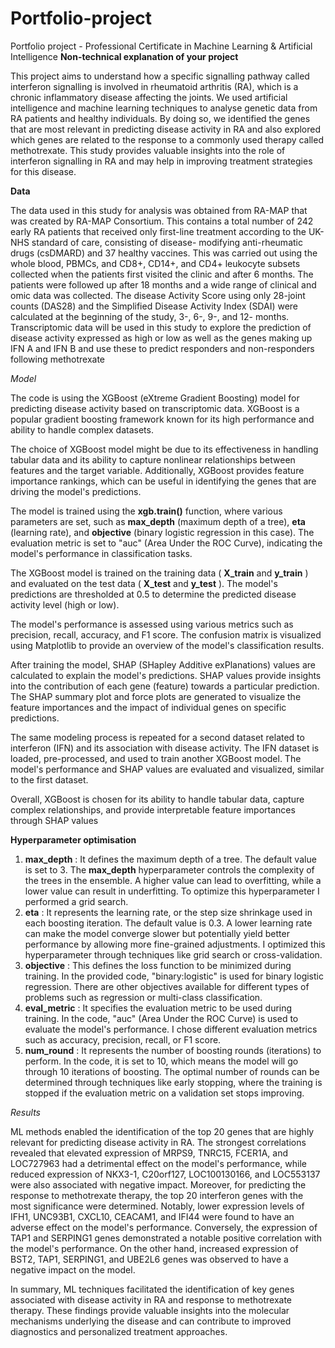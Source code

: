 # Portfolio-project
Portfolio project - Professional Certificate in Machine Learning &amp; Artificial Intelligence
**Non-technical explanation of your project**

This project aims to understand how a specific signalling pathway called interferon signalling is involved in rheumatoid arthritis (RA), which is a chronic inflammatory disease affecting the joints. We used artificial intelligence and machine learning techniques to analyse genetic data from RA patients and healthy individuals. By doing so, we identified the genes that are most relevant in predicting disease activity in RA and also explored which genes are related to the response to a commonly used therapy called methotrexate. This study provides valuable insights into the role of interferon signalling in RA and may help in improving treatment strategies for this disease.

**Data**

The data used in this study for analysis was obtained from RA-MAP that was created by RA-MAP Consortium. This contains a total number of 242 early RA patients that received only first-line treatment according to the UK-NHS standard of care, consisting of disease- modifying anti-rheumatic drugs (csDMARD) and 37 healthy vaccines. This was carried out using the whole blood, PBMCs, and CD8+, CD14+, and CD4+ leukocyte subsets collected when the patients first visited the clinic and after 6 months. The patients were followed up after 18 months and a wide range of clinical and omic data was collected. The disease Activity Score using only 28-joint counts (DAS28) and the Simplified Disease Activity Index (SDAI) were calculated at the beginning of the study, 3-, 6-, 9-, and 12- months. Transcriptomic data will be used in this study to explore the prediction of disease activity expressed as high or low as well as the genes making up IFN A and IFN B and use these to predict responders and non-responders following methotrexate

_Model_

The code is using the XGBoost (eXtreme Gradient Boosting) model for predicting disease activity based on transcriptomic data. XGBoost is a popular gradient boosting framework known for its high performance and ability to handle complex datasets.

The choice of XGBoost model might be due to its effectiveness in handling tabular data and its ability to capture nonlinear relationships between features and the target variable. Additionally, XGBoost provides feature importance rankings, which can be useful in identifying the genes that are driving the model's predictions.

The model is trained using the **xgb.train()** function, where various parameters are set, such as **max\_depth** (maximum depth of a tree), **eta** (learning rate), and **objective** (binary logistic regression in this case). The evaluation metric is set to "auc" (Area Under the ROC Curve), indicating the model's performance in classification tasks.

The XGBoost model is trained on the training data ( **X\_train** and **y\_train** ) and evaluated on the test data ( **X\_test** and **y\_test** ). The model's predictions are thresholded at 0.5 to determine the predicted disease activity level (high or low).

The model's performance is assessed using various metrics such as precision, recall, accuracy, and F1 score. The confusion matrix is visualized using Matplotlib to provide an overview of the model's classification results.

After training the model, SHAP (SHapley Additive exPlanations) values are calculated to explain the model's predictions. SHAP values provide insights into the contribution of each gene (feature) towards a particular prediction. The SHAP summary plot and force plots are generated to visualize the feature importances and the impact of individual genes on specific predictions.

The same modeling process is repeated for a second dataset related to interferon (IFN) and its association with disease activity. The IFN dataset is loaded, pre-processed, and used to train another XGBoost model. The model's performance and SHAP values are evaluated and visualized, similar to the first dataset.

Overall, XGBoost is chosen for its ability to handle tabular data, capture complex relationships, and provide interpretable feature importances through SHAP values

**Hyperparameter optimisation**

1. **max\_depth** : It defines the maximum depth of a tree. The default value is set to 3. The **max\_depth** hyperparameter controls the complexity of the trees in the ensemble. A higher value can lead to overfitting, while a lower value can result in underfitting. To optimize this hyperparameter I performed a grid search.
2. **eta** : It represents the learning rate, or the step size shrinkage used in each boosting iteration. The default value is 0.3. A lower learning rate can make the model converge slower but potentially yield better performance by allowing more fine-grained adjustments. I optimized this hyperparameter through techniques like grid search or cross-validation.
3. **objective** : This defines the loss function to be minimized during training. In the provided code, "binary:logistic" is used for binary logistic regression. There are other objectives available for different types of problems such as regression or multi-class classification.
4. **eval\_metric** : It specifies the evaluation metric to be used during training. In the code, "auc" (Area Under the ROC Curve) is used to evaluate the model's performance. I chose different evaluation metrics such as accuracy, precision, recall, or F1 score.
5. **num\_round** : It represents the number of boosting rounds (iterations) to perform. In the code, it is set to 10, which means the model will go through 10 iterations of boosting. The optimal number of rounds can be determined through techniques like early stopping, where the training is stopped if the evaluation metric on a validation set stops improving.

_Results_

ML methods enabled the identification of the top 20 genes that are highly relevant for predicting disease activity in RA. The strongest correlations revealed that elevated expression of MRPS9, TNRC15, FCER1A, and LOC727963 had a detrimental effect on the model's performance, while reduced expression of NKX3-1, C20orf127, LOC100130166, and LOC553137 were also associated with negative impact. Moreover, for predicting the response to methotrexate therapy, the top 20 interferon genes with the most significance were determined. Notably, lower expression levels of IFH1, UNC93B1, CXCL10, CEACAM1, and IFI44 were found to have an adverse effect on the model's performance. Conversely, the expression of TAP1 and SERPING1 genes demonstrated a notable positive correlation with the model's performance. On the other hand, increased expression of BST2, TAP1, SERPING1, and UBE2L6 genes was observed to have a negative impact on the model.

In summary, ML techniques facilitated the identification of key genes associated with disease activity in RA and response to methotrexate therapy. These findings provide valuable insights into the molecular mechanisms underlying the disease and can contribute to improved diagnostics and personalized treatment approaches.
